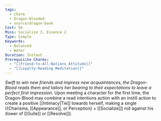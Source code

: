 ```yaml
---
tags:
  - charm
  - Dragon-Blooded
  - source/dragon-book
Cost: 5m
Mins: Socialize 3, Essence 2
Type: Simple
Keywords:
  - Balanced
  - Water
Duration: Instant
Prerequisite Charms:
  - "[[Friend-to-All-Nations Attitude]]"
  - "[[Loyalty-Reading Meditation]]"
---
```

*Swift to win new friends and impress new acquaintances, the Dragon-Blood reads them and tailors her bearing to their expectations to leave a perfect first impression.*
Upon meeting a character for the first time, the Dragon-Blood may combine a read intentions action with an instill action to create a positive [[Intimacy|Tie]] towards herself, making a single ({Charisma, [[Appearance]], or Perception} + [[Socialize]]) roll against his (lower of [[Guile]] or [[Resolve]]).
